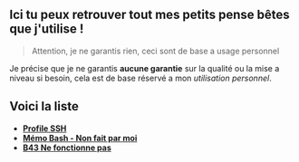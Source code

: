 ## Ici tu peux retrouver tout mes petits pense bêtes que j'utilise !

> Attention, je ne garantis rien, ceci sont de base a usage personnel

Je précise que je ne garantis **aucune garantie** sur la qualité ou la mise a niveau si besoin,
cela est de base réservé a mon *utilisation personnel*.

## Voici la liste

- **[Profile SSH](https://magcloud.fr/docs/ssh-profile)**
- **[Mémo Bash - Non fait par moi](https://www.linuxtricks.fr/wiki/wiki.php?title=bash-memo-pour-scripter)**
- **[B43 Ne fonctionne pas](https://magcloud.fr/docs/b43-not-working)**